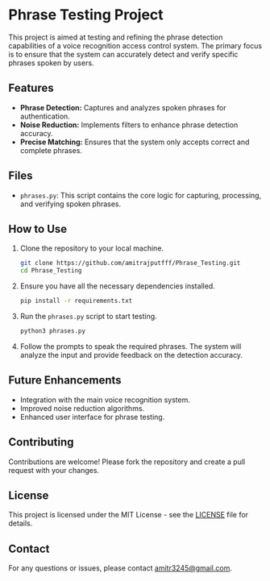 # Phrase Testing Project

This project is aimed at testing and refining the phrase detection capabilities of a voice recognition access control system. The primary focus is to ensure that the system can accurately detect and verify specific phrases spoken by users.

## Features

- **Phrase Detection:** Captures and analyzes spoken phrases for authentication.
- **Noise Reduction:** Implements filters to enhance phrase detection accuracy.
- **Precise Matching:** Ensures that the system only accepts correct and complete phrases.

## Files

- `phrases.py`: This script contains the core logic for capturing, processing, and verifying spoken phrases.

## How to Use

1. Clone the repository to your local machine.

    ```bash
    git clone https://github.com/amitrajputfff/Phrase_Testing.git
    cd Phrase_Testing
    ```

2. Ensure you have all the necessary dependencies installed.

    ```bash
    pip install -r requirements.txt
    ```

3. Run the `phrases.py` script to start testing.

    ```bash
    python3 phrases.py
    ```

4. Follow the prompts to speak the required phrases. The system will analyze the input and provide feedback on the detection accuracy.

## Future Enhancements

- Integration with the main voice recognition system.
- Improved noise reduction algorithms.
- Enhanced user interface for phrase testing.

## Contributing

Contributions are welcome! Please fork the repository and create a pull request with your changes.

## License

This project is licensed under the MIT License - see the [LICENSE](LICENSE) file for details.

## Contact

For any questions or issues, please contact [amitr3245@gmail.com](mailto:amitr3245@gmail.com).
